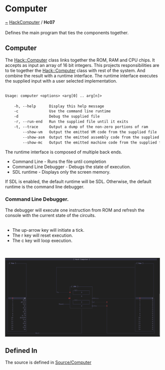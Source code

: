 <a id="computer"></a>
<h1>Computer</h1>
<a id="a01574"></a>
<a href="https://github.com/CharlesCarley/HackComputer#~">~</a>
<a href="index.md#index">HackComputer</a>
<span class="inline-text">/</span>
<span class="bold-text"><b>Hc07</b></span>
<br/>
<br/>
<span class="inline-text">Defines the main program that ties the components together.</span>
<a id="a01574_1hc07computer"></a>
<a id="computer"></a>
<h2>Computer</h2>
<span class="inline-text">The </span>
<a href="a00907.md#computer">Hack::Computer</a>
<span class="inline-text"> class links together the ROM, RAM and CPU chips. It accepts as input an array of 16 bit integers.</span>
<span class="inline-text">This projects responsibilities are to tie together the </span>
<a href="a00907.md#computer">Hack::Computer</a>
<span class="inline-text"> class with rest of the system. And combine the result with a runtime interface. The runtime interface executes the supplied input with a user selected implementation.</span>
<br/>
<br/>

```txt
Usage: computer <options> <arg[0] .. arg[n]>

    -h, --help      Display this help message
    -c              Use the command line runtime
    -d              Debug the supplied file
    -r, --run-end   Run the supplied file until it exits
    -t, --trace     Output a dump of the non-zero portions of ram
        --show-vm   Output the emitted VM code from the supplied file
        --show-asm  Output the emitted assembly code from the supplied file
        --show-mc   Output the emitted machine code from the supplied file
```
<span class="inline-text">The runtime interface is composed of multiple back ends. </span>
<br/>
<ul>
<li><span class="inline-text">Command Line - Runs the file until completion</span>
</li>
<li><span class="inline-text">Command Line Debugger - Debugs the state of execution.</span>
</li>
<li><span class="inline-text">SDL runtime - Displays only the screen memory.</span>
</li>
</ul>
<span class="inline-text">If SDL is enabled, the default runtime will be SDL. Otherwise, the default runtime is the command line debugger.</span>
<br/>
<a id="a01574_1hc07debugger"></a>
<a id="command-line-debugger."></a>
<h3>Command Line Debugger.</h3>
<span class="inline-text">The debugger will execute one instruction from ROM and refresh the console with the current state of the circuits. </span>
<br/>
<br/>
<ul>
<li><span class="inline-text">The up-arrow key will initiate a tick.</span>
</li>
<li><span class="inline-text">The r key will reset execution.</span>
</li>
<li><span class="inline-text">The c key will loop execution.</span>
</li>
</ul>
<br/>
<br/>
<img src="../images/Debugger.png"/><a id="a01574_1hc07defines"></a>
<a id="defined-in"></a>
<h2>Defined In</h2>
<span class="inline-text">The source is defined in </span>
<a href="../../Source/Computer/#source-computer">Source/Computer</a>
</div>
</div>
</body>
</html>
